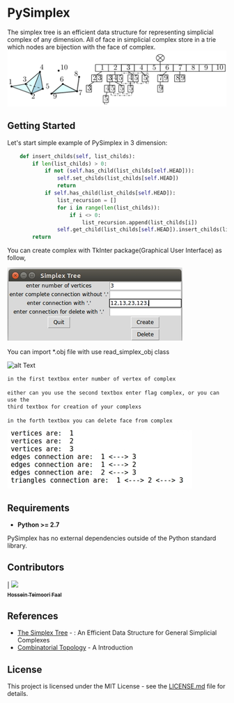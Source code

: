 # PySimplex

The simplex tree is an efficient data structure for representing simplicial complex of any dimension. All of face in simplicial complex store in a trie which nodes are bijection with the face of complex.
![alt text](https://raw.githubusercontent.com/Pakniat/PySimplex/master/images/sim1.png)

## Getting Started

Let's start simple example of PySimplex in 3 dimension:

```python
    def insert_childs(self, list_childs):
        if len(list_childs) > 0:
            if not (self.has_child(list_childs[self.HEAD])):
                self.set_childs(list_childs[self.HEAD])
                return
            if self.has_child(list_childs[self.HEAD]):
                list_recursion = []
                for i in range(len(list_childs)):
                    if i <> 0:
                        list_recursion.append(list_childs[i])
                self.get_child(list_childs[self.HEAD]).insert_childs(list_recursion)
        return
```
You can create complex with TkInter package(Graphical User Interface) as follow,

![alt text](https://raw.githubusercontent.com/Pakniat/PySimplex/master/images/te1.jpg)

You can import *.obj file with use read_simplex_obj class

![alt Text](https://github.com/Pakniat/PySimplex/tree/master/images/record.gif)

```
in the first textbox enter number of vertex of complex

either can you use the second textbox enter flag complex, or you can use the
third textbox for creation of your complexs

in the forth textbox you can delete face from complex
```
![alt text](https://raw.githubusercontent.com/Pakniat/PySimplex/master/images/te2.jpg)
## Requirements

* **Python >= 2.7**

PySimplex has no external dependencies outside of the Python standard library.

## Contributors

<!-- ALL-CONTRIBUTORS-LIST:START - Do not remove or modify this section -->
<!-- prettier-ignore -->
| [<img src="https://avatars3.githubusercontent.com/u/41550630?s=400&v=4" width="100px;"/><br /><sub><b>Hossein Teimoori Faal</b></sub>](https://github.com/loveprog323)<br />
<!-- ALL-CONTRIBUTORS-LIST:END -->

## References

* [The Simplex Tree](https://hal.inria.fr/hal-01108441) - : An Efficient Data Structure for General Simplicial Complexes 
* [Combinatorial Topology](http://www.cis.upenn.edu/~cis610/convex67.pdf) - A Introduction

## License

This project is licensed under the MIT License - see the [LICENSE.md](LICENSE.md) file for details.

